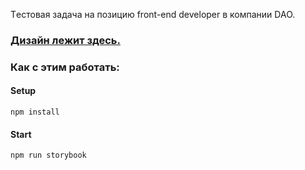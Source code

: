 Tестовая задача на позицию front-end developer в компании DAO.


### [Дизайн лежит здесь.](https://www.figma.com/file/c4pen0zOuE08xqhInTsqfv/DAO-Front-end-developer-test-task?node-id=0%3A1)

### Как с этим работать:

#### Setup

`npm install`

#### Start

`npm run storybook`
